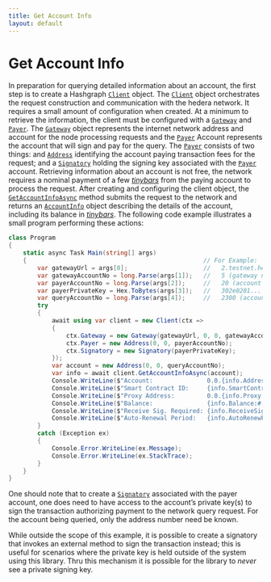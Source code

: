 ```yaml
---
title: Get Account Info
layout: default
---
```


# Get Account Info

In preparation for querying detailed information about an account, the first step is to create a Hashgraph [`Client`](xref:Hashgraph.Client) object.  The [`Client`](xref:Hashgraph.Client) object orchestrates the request construction and communication with the hedera network. It requires a small amount of configuration when created. At a minimum to retrieve the information, the client must be configured with a [`Gateway`](xref:Hashgraph.Gateway) and [`Payer`](xref:Hashgraph.IContext.Payer). The [`Gateway`](xref:Hashgraph.Gateway) object represents the internet network address and account for the node processing requests and the [`Payer`](xref:Hashgraph.IContext.Payer) Account represents the account that will sign and pay for the query.  The [`Payer`](xref:Hashgraph.IContext.Payer) consists of two things: and [`Address`](xref:Hashgraph.Address) identifying the account paying transaction fees for the request; and a [`Signatory`](xref:Hashgraph.Signatory) holding the signing key associated with the [`Payer`](xref:Hashgraph.IContext.Payer) account.  Retrieving information about an account is not free, the network requires a nominal payment of a few [_tinybars_](https://help.hedera.com/hc/en-us/articles/360000674317-What-are-the-official-HBAR-cryptocurrency-denominations-) from the paying account to process the request.  After creating and configuring the client object, the [`GetAccountInfoAsync`](xref:Hashgraph.Client.GetAccountInfoAsync(Hashgraph.Address,System.Action{Hashgraph.IContext})) method submits the request to the network and returns an [`AccountInfo`](xref:Hashgraph.AccountInfo) object describing the details of the account, including its balance in [_tinybars_](https://help.hedera.com/hc/en-us/articles/360000674317-What-are-the-official-HBAR-cryptocurrency-denominations-).  The following code example illustrates a small program performing these actions:

```csharp
class Program
{
    static async Task Main(string[] args)
    {                                                 // For Example:
        var gatewayUrl = args[0];                     //   2.testnet.hedera.com:50211
        var gatewayAccountNo = long.Parse(args[1]);   //   5 (gateway node 0.0.5)
        var payerAccountNo = long.Parse(args[2]);     //   20 (account 0.0.20)
        var payerPrivateKey = Hex.ToBytes(args[3]);   //   302e0201... (48 byte Ed25519 private in hex)
        var queryAccountNo = long.Parse(args[4]);     //   2300 (account 0.0.2300)
        try
        {
            await using var client = new Client(ctx =>
            {
                ctx.Gateway = new Gateway(gatewayUrl, 0, 0, gatewayAccountNo);
                ctx.Payer = new Address(0, 0, payerAccountNo);
                ctx.Signatory = new Signatory(payerPrivateKey);
            });
            var account = new Address(0, 0, queryAccountNo);
            var info = await client.GetAccountInfoAsync(account);
            Console.WriteLine($"Account:               0.0.{info.Address.AccountNum}");
            Console.WriteLine($"Smart Contract ID:     {info.SmartContractId}");
            Console.WriteLine($"Proxy Address:         0.0.{info.Proxy.AccountNum}");
            Console.WriteLine($"Balance:               {info.Balance:#,#} tb");
            Console.WriteLine($"Receive Sig. Required: {info.ReceiveSignatureRequired}");
            Console.WriteLine($"Auto-Renewal Period:   {info.AutoRenewPeriod}");
        }
        catch (Exception ex)
        {
            Console.Error.WriteLine(ex.Message);
            Console.Error.WriteLine(ex.StackTrace);
        }
    }
}
```

One should note that to create a [`Signatory`](xref:Hashgraph.Signatory) associated with the payer account, one does need to have access to the account’s private key(s) to sign the transaction authorizing payment to the network query request.  For the account being queried, only the address number need be known.  

While outside the scope of this example, it is possible to create a signatory that invokes an external method to sign the transaction instead; this is useful for scenarios where the private key is held outside of the system using this library.  Thru this mechanism it is possible for the library to _never_ see a private signing key.
